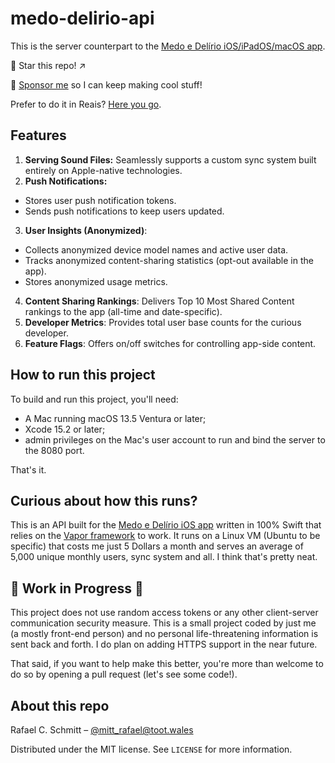 # medo-delirio-api

This is the server counterpart to the [Medo e Delírio iOS/iPadOS/macOS app](https://github.com/rafaelclaycon/MedoDelirioBrasilia).

🌟 Star this repo! ↗️

🐙 [Sponsor me](https://github.com/sponsors/rafaelclaycon) so I can keep making cool stuff!

Prefer to do it in Reais? [Here you go](https://apoia.se/app-medo-delirio-ios).

## Features

1. **Serving Sound Files:** Seamlessly supports a custom sync system built entirely on Apple-native technologies.
2. **Push Notifications:**
- Stores user push notification tokens.
- Sends push notifications to keep users updated.
3. **User Insights (Anonymized)**:
- Collects anonymized device model names and active user data.
- Tracks anonymized content-sharing statistics (opt-out available in the app).
- Stores anonymized usage metrics.
4. **Content Sharing Rankings**:
Delivers Top 10 Most Shared Content rankings to the app (all-time and date-specific).
5. **Developer Metrics**: Provides total user base counts for the curious developer.
6. **Feature Flags**: Offers on/off switches for controlling app-side content.

## How to run this project

To build and run this project, you'll need:

- A Mac running macOS 13.5 Ventura or later;
- Xcode 15.2 or later;
- admin privileges on the Mac's user account to run and bind the server to the 8080 port.

That's it.

## Curious about how this runs?

This is an API built for the [Medo e Delírio iOS app](https://github.com/rafaelclaycon/MedoDelirioBrasilia) written in 100% Swift that relies on the [Vapor framework](https://vapor.codes) to work. It runs on a Linux VM (Ubuntu to be specific) that costs me just 5 Dollars a month and serves an average of 5,000 unique monthly users, sync system and all. I think that's pretty neat.

## 🚧 Work in Progress 🚧

This project does not use random access tokens or any other client-server communication security measure. This is a small project coded by just me (a mostly front-end person) and no personal life-threatening information is sent back and forth. I do plan on adding HTTPS support in the near future.

That said, if you want to help make this better, you're more than welcome to do so by opening a pull request (let's see some code!).

## About this repo

Rafael C. Schmitt – [@mitt_rafael@toot.wales](https://toot.wales/@mitt_rafael)

Distributed under the MIT license. See ``LICENSE`` for more information.
